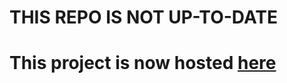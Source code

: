# THIS REPO IS **NOT** UP-TO-DATE

# This project is now hosted  [here](https://brejela.club/gitea/brejela/steelbox)
